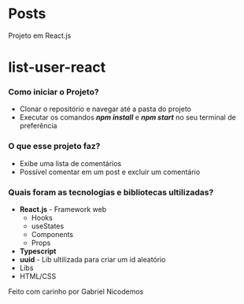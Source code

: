 # Posts
Projeto em React.js

# list-user-react

### Como iniciar o Projeto?
- Clonar o repositório e navegar até a pasta do projeto
- Executar os comandos ***npm install*** e ***npm start*** no seu terminal de preferência


### O que esse projeto faz?
- Exibe uma lista de comentários
- Possível comentar em um post e excluir um comentário


### Quais foram as tecnologias e bibliotecas ultilizadas?
- **React.js** - Framework web
  - Hooks
  - useStates
  - Components
  - Props
- **Typescript** 
- **uuid** - Lib ultilizada para criar um id aleatório
- Libs
- HTML/CSS

Feito com carinho por Gabriel Nicodemos 
